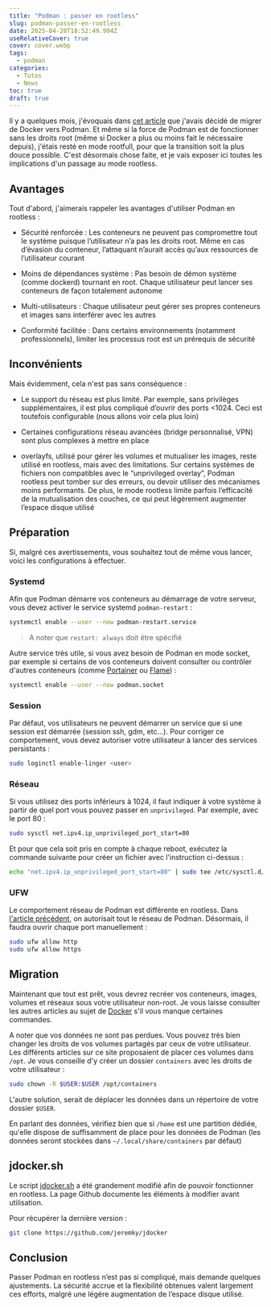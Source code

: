 ```yaml
---
title: "Podman : passer en rootless"
slug: podman-passer-en-rootless
date: 2025-04-28T18:52:49.994Z
useRelativeCover: true
cover: cover.webp
tags:
  - podman
categories:
  - Tutos
  - News
toc: true
draft: true
---
```


Il y a quelques mois, j'évoquais dans [cet article](/posts/migration-de-docker-vers-podman/) que j'avais décidé de migrer de Docker vers Podman. Et même si la force de Podman est de fonctionner sans les droits root (même si Docker a plus ou moins fait le nécessaire depuis), j'étais resté en mode rootfull, pour que la transition soit la plus douce possible. C'est désormais chose faite, et je vais exposer ici toutes les implications d'un passage au mode rootless.

## Avantages

Tout d'abord, j'aimerais rappeler les avantages d'utiliser Podman en rootless :

- Sécurité renforcée : Les conteneurs ne peuvent pas compromettre tout le système puisque l’utilisateur n’a pas les droits root. Même en cas d’évasion du conteneur, l’attaquant n’aurait accès qu’aux ressources de l’utilisateur courant 

- Moins de dépendances système : Pas besoin de démon système (comme dockerd) tournant en root. Chaque utilisateur peut lancer ses conteneurs de façon totalement autonome 

- Multi-utilisateurs : Chaque utilisateur peut gérer ses propres conteneurs et images sans interférer avec les autres 

- Conformité facilitée : Dans certains environnements (notamment professionnels), limiter les processus root est un prérequis de sécurité 

## Inconvénients

Mais évidemment, cela n'est pas sans conséquence :

- Le support du réseau est plus limité. Par exemple, sans privilèges supplémentaires, il est plus compliqué d’ouvrir des ports <1024. Ceci est toutefois configurable (nous allons voir cela plus loin)

- Certaines configurations réseau avancées (bridge personnalisé, VPN) sont plus complexes à mettre en place

- overlayfs, utilisé pour gérer les volumes et mutualiser les images, reste utilisé en rootless, mais avec des limitations. Sur certains systèmes de fichiers non compatibles avec le “unprivileged overlay”, Podman rootless peut tomber sur des erreurs, ou devoir utiliser des mécanismes moins performants. De plus, le mode rootless limite parfois l’efficacité de la mutualisation des couches, ce qui peut légèrement augmenter l’espace disque utilisé

## Préparation

Si, malgré ces avertissements, vous souhaitez tout de même vous lancer, voici les configurations à effectuer.

### Systemd

Afin que Podman démarre vos conteneurs au démarrage de votre serveur, vous devez activer le service systemd `podman-restart` :

```bash
systemctl enable --user --now podman-restart.service
```
> A noter que `restart: always` doit être spécifié

Autre service très utile, si vous avez besoin de Podman en mode socket, par exemple si certains de vos conteneurs doivent consulter ou contrôler d'autres conteneurs (comme [Portainer](/posts/portainer-administrer-vos-conteneurs-via-une-interface-web/) ou [Flame](/posts/flame-un-dashboard-leger-et-efficace/)) :

```bash
systemctl enable --user --now podman.socket
```

### Session

Par défaut, vos utilisateurs ne peuvent démarrer un service que si une session est démarrée (session ssh, gdm, etc...). Pour corriger ce comportement, vous devez autoriser votre utilisateur à lancer des services persistants :

```bash
sudo loginctl enable-linger <user>
```

### Réseau

Si vous utilisez des ports inférieurs à 1024, il faut indiquer à votre système à partir de quel port vous pouvez passer en `unprivileged`. Par exemple, avec le port 80 : 

```bash
sudo sysctl net.ipv4.ip_unprivileged_port_start=80
```

Et pour que cela soit pris en compte à chaque reboot, exécutez la commande suivante pour créer un fichier avec l'instruction ci-dessus :

```bash
echo "net.ipv4.ip_unprivileged_port_start=80" | sudo tee /etc/sysctl.d/10-podman.conf
```

### UFW

Le comportement réseau de Podman est différente en rootless. Dans [l'article précédent](/posts/migration-de-docker-vers-podman/#param%c3%a9trage-de-ufw), on autorisait tout le réseau de Podman. Désormais, il faudra ouvrir chaque port manuellement :

```bash
sudo ufw allow http
sudo ufw allow https
```

## Migration

Maintenant que tout est prêt, vous devrez recréer vos conteneurs, images, volumes et réseaux sous votre utilisateur non-root. Je vous laisse consulter les autres articles au sujet de [Docker](/posts/premiers-pas-avec-docker/) s'il vous manque certaines commandes. 

A noter que vos données ne sont pas perdues. Vous pouvez très bien changer les droits de vos volumes partagés par ceux de votre utilisateur. Les différents articles sur ce site proposaient de placer ces volumes dans `/opt`. Je vous conseille d'y créer un dossier `containers` avec les droits de votre utilisateur : 

```bash
sudo chown -R $USER:$USER /opt/containers
```

L'autre solution, serait de déplacer les données dans un répertoire de votre dossier `$USER`.

En parlant des données, vérifiez bien que si `/home` est une partition dédiée, qu'elle dispose de suffisamment de place pour les données de Podman (les données seront stockées dans `~/.local/share/containers` par défaut)

## jdocker.sh

Le script [jdocker.sh](https://github.com/jeremky/jdocker) a été grandement modifié afin de pouvoir fonctionner en rootless. La page Github documente les éléments à modifier avant utilisation.

Pour récupérer la dernière version : 

```bash
git clone https://github.com/jeremky/jdocker
```

## Conclusion

Passer Podman en rootless n’est pas si compliqué, mais demande quelques ajustements. La sécurité accrue et la flexibilité obtenues valent largement ces efforts, malgré une légère augmentation de l’espace disque utilisé.
